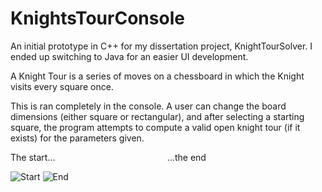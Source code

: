 # KnightsTourConsole
An initial prototype in C++ for my dissertation project, KnightTourSolver. I ended up switching to Java for an easier UI development.

A Knight Tour is a series of moves on a chessboard in which the Knight visits every square once. 

This is ran completely in the console. A user can change the board dimensions (either square or rectangular), and after selecting a starting square, the program attempts to compute a valid open knight tour (if it exists) for the parameters given.

The start...&emsp; &emsp; &emsp; &emsp; &emsp; &emsp; &emsp; &emsp; &emsp; &emsp;    ...the end

![Start](https://i.ibb.co/1vTxGcR/untitled1.png)
![End](https://i.ibb.co/hCcmQkh/Untitled.png)
